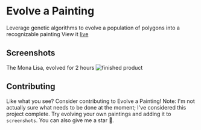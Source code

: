 # Evolve a Painting
Leverage genetic algorithms to evolve a population of polygons into a recognizable painting
View it [live](https://evolve-painting.vercel.app/)

## Screenshots
The Mona Lisa, evolved for 2 hours
![finished product](https://media.discordapp.net/attachments/769322501083758622/850337277124935680/g40R6lPmKV0AAAAASUVORK5CYII.png)

## Contributing
Like what you see? Consider contributing to Evolve a Painting! Note: I'm not actually sure what needs to be done at the moment; I've considered this project complete. Try evolving your own paintings and adding it to `screenshots`. You can also give me a star 🥺.